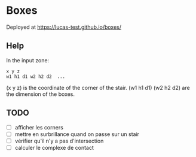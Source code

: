 # Boxes


Deployed at https://lucas-test.github.io/boxes/

## Help

In the input zone:

    x y z
    w1 h1 d1 w2 h2 d2  ...

(x y z) is the coordinate of the corner of the stair.
(w1 h1 d1) (w2 h2 d2) are the dimension of the boxes.

## TODO

- [ ] afficher les corners
- [ ] mettre en surbrillance quand on passe sur un stair
- [ ] vérifier qu'il n'y a pas d'intersection
- [ ] calculer le complexe de contact